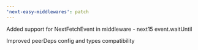 ```yaml
---
'next-easy-middlewares': patch
---
```


Added support for NextFetchEvent in middleware - next15 event.waitUntil

Improved peerDeps config and types compatibility
